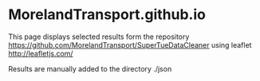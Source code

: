 # MorelandTransport.github.io
This page displays selected results form the repository https://github.com/MorelandTransport/SuperTueDataCleaner
using leaflet http://leafletjs.com/

Results are manually added to the directory ./json
